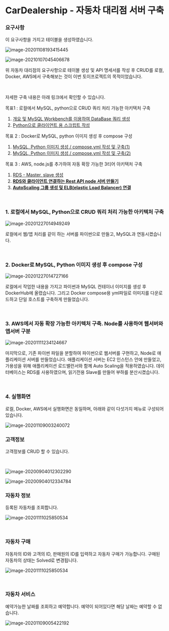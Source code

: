 

# CarDealership - 자동차 대리점 서버 구축

### 요구사항

이 요구사항을 가지고 테이블을 생성하였습니다.

![image-20201108193415445](README.assets/image-20201108193415445-1608753190499.png)

![image-20210107045406678](README.assets/image-20210107045406678.png)

위 자동차 대리점의 요구사항으로 테이블 생성 및 API 명세서를 작성 후 CRUD를 로컬, Docker, AWS에서 구축해보는 것이 이번 토이프로젝트의 목적이었습니다.

<br/>

자세한 구축 내용은 아래 링크에서 확인할 수 있습니다.

목표1 : 로컬에서 MySQL, python으로 CRUD 쿼리 처리 가능한 아키텍처 구축

1. [개요 및 MySQL Workbench를 이용하여 DataBase 쿼리 생성](https://jeonghoon.netlify.app/Project/miniproject/mini_query/)
2. [Python으로 클라이언트 용 스크립트 작성](https://jeonghoon.netlify.app/Project/miniproject/mini_python/)

목표 2 : Docker로 MySQL, python 이미지 생성 후 compose 구성

1. [MySQL, Python 이미지 생성 / compose.yml 작성 및 구축(1)](https://jeonghoon.netlify.app/Project/miniproject/mini_docker_images/)
2. [MySQL, Python 이미지 생성 / compose.yml 작성 및 구축(2)](https://jeonghoon.netlify.app/Project/miniproject/mini_docker_compose/)

목표 3 : AWS, node.js를 추가하여 자동 확장 가능한 3티어 아키텍처 구축

1. [RDS - Master, slave 생성](https://jeonghoon.netlify.app/Project/miniproject/mini_rds/)
2. [**RDS와 클라이언트 연결하는 Rest API node 서버 만들기**](https://jeonghoon.netlify.app/Project/miniproject/mini_node/)
3. [**AutoScaling 그룹 생성 및 ELB(elastic Load Balancer) 연결**](https://jeonghoon.netlify.app/Project/miniproject/mini_autoscaling/)

<br/>

### 1. 로컬에서 MySQL, Python으로 CRUD 쿼리 처리 가능한 아키텍처 구축

![image-20201227014949249](README.assets/image-20201227014949249.png)

로컬에서 웹/앱 처리를 같이 하는 서버를 파이썬으로 만들고, MySQL과 연동시켰습니다. 

<br/>

### 2. Docker로 MySQL, Python 이미지 생성 후 compose 구성

![image-20201227014727166](README.assets/image-20201227014727166.png)

로컬에서 작업한 내용을 가지고 파이썬과 MySQL 컨테이너 이미지를 생성 후 DockerHub에 올렸습니다. 그리고 Docker compose용 yml파일로 이미지를 다운로드하고 단일 호스트를 구축하게 만들었습니다.

<br/>

### 3. AWS에서 자동 확장 가능한 아키텍처 구축. Node를 사용하여 웹서버와 앱서버 구분

![image-20201111234124667](README.assets/image-20201111234124667.png)

마지막으로, 기존 파이썬 파일을 분할하여 파이썬으로 웹서버를 구현하고, Node로 애플리케이션 서버를 만들었습니다. 애플리케이션 서버는 EC2 인스턴스 안에 만들었고, 가용성을 위해 애플리케이션 로드밸런서와 함께 Auto Scaling을 적용하였습니다. 데이터베이스는 RDS를 사용하였으며, 읽기전용 Slave를 만들어 부하를 분산시켰습니다. 

<br/>

### 4. 실행화면

로컬, Docker, AWS에서 실행화면은 동일하며, 아래와 같이 다섯가지 메뉴로 구성되어 있습니다.

![image-20201109003240072](README.assets/image-20201109003240072.png)

### 고객정보

고객정보를 CRUD 할 수 있습니다.

<br/>

![image-20200904012302290](README.assets/image-20200904012302290.png)

![image-20200904012334784](README.assets/image-20200904012334784.png)

### 자동차 정보

등록된 자동차를 조회합니다.

![image-20201111025850534](README.assets/image-20201111025850534.png)

<br/>

### 자동차 구매

자동차의 ID와 고객의 ID, 판매원의 ID를 입력하고 자동차 구매가 가능합니다. 구매된 자동차의 상태는 Solved로 변경됩니다.

![image-20201111025850534](README.assets/image-20201111025850534.png)

<br/>

### 자동차 서비스

예약가능한 날짜를 조회하고 예약합니다. 예약이 되어있다면 해당 날짜는 예약할 수 없습니다.

![image-20201109005422192](README.assets/image-20201109005422192.png)